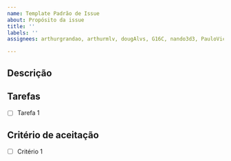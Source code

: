 ```yaml
---
name: Template Padrão de Issue
about: Propósito da issue
title: ''
labels: ''
assignees: arthurgrandao, arthurmlv, dougAlvs, G16C, nando3d3, PauloVictorFS, RafaelCLG0

---
```


<!--- Resumo geral das alterações no título-->

## Descrição
<!---Descrição clara e limpa -->

## Tarefas
<!---Descrição sucinta das tarefas a realizar -->
- [ ] Tarefa 1

## Critério de aceitação
<!---Critérios para que a issue seja entendida como completada -->
- [ ] Critério 1
